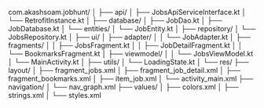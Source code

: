 com.akashsoam.jobhunt/
│
├── api/
│   ├── JobsApiServiceInterface.kt
│   └── RetrofitInstance.kt
│
├── database/
│   ├── JobDao.kt
│   ├── JobDatabase.kt
│   └── entities/
│       └── JobEntity.kt
│
├── repository/
│   └── JobsRepository.kt
│
├── ui/
│   ├── adapter/
│   │   └── JobAdapter.kt
│   ├── fragments/
│   │   ├── JobsFragment.kt
│   │   ├── JobDetailFragment.kt
│   │   └── BookmarksFragment.kt
│   ├── viewmodel/
│   │   └── JobsViewModel.kt
│   └── MainActivity.kt
│
├── utils/
│   └── LoadingState.kt
│
└── res/
├── layout/
│   ├── fragment_jobs.xml
│   ├── fragment_job_detail.xml
│   ├── fragment_bookmarks.xml
│   ├── item_job.xml
│   └── activity_main.xml
├── navigation/
│   └── nav_graph.xml
├── values/
│   ├── colors.xml
│   ├── strings.xml
│   └── styles.xml
